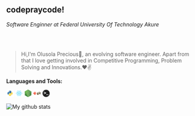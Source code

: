<h2>codepraycode!</h2>
<p><em>Software Enginner at Federal University Of Technology Akure</br></em></p>
<br/>



<br />

> Hi,I'm Olusola Precious🙌, an evolving software engineer. Apart from that I love getting involved in Competitive Programming, Problem Solving and Innovations.❤✌

<!-- <img align="right" alt="GIF" src="https://media.giphy.com/media/USV0ym3bVWQJJmNu3N/giphy.gif" /> -->

<!--
**Talking about Personal Stuffs:**

- 🔭 I’m currently Intern at Mirage School Software.
- 👯 Part of Developer Community.
- 💬 Ask me about anything , Would love to answer them.✌
- 📫 How to reach me: Any of the Social-Media Platform 

- 
- ⚡ Check out my recent [Blogs](https://medium.com/@saketprag322)
- 📝[Portfolio](https://sakigo9.github.io/MyPortfolio/)
- ✨ I can draw too.[ArtGallery](https://www.instagram.com/finding_my.way/)



**Community**
- Google Developer Group Bengaluru
- HackClub NMIT
- Tensorflow Community Bengaluru
- Girlscript Foundation
- Coding Ninja
-->


**Languages and Tools:**


<code><img height="20" src="https://raw.githubusercontent.com/github/explore/80688e429a7d4ef2fca1e82350fe8e3517d3494d/topics/python/python.png"></code>
<code><img height="20" src="https://raw.githubusercontent.com/github/explore/80688e429a7d4ef2fca1e82350fe8e3517d3494d/topics/react/react.png"></code>
<code><img height="20" src="https://raw.githubusercontent.com/github/explore/80688e429a7d4ef2fca1e82350fe8e3517d3494d/topics/nodejs/nodejs.png"></code>
<code><img height="20" src="https://raw.githubusercontent.com/github/explore/80688e429a7d4ef2fca1e82350fe8e3517d3494d/topics/git/git.png"></code>
<code><img height="20" src="https://raw.githubusercontent.com/github/explore/80688e429a7d4ef2fca1e82350fe8e3517d3494d/topics/terminal/terminal.png"></code>

![My github stats](https://github-readme-stats.vercel.app/api?username=codepraycode&show_icons=true&hide_border=true)
